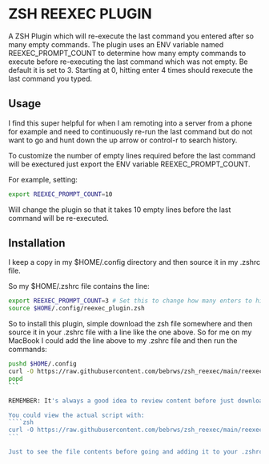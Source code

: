 # ZSH REEXEC PLUGIN

A ZSH Plugin which will re-execute the last command you entered after so many empty commands.
The plugin uses an ENV variable named REEXEC_PROMPT_COUNT to determine how many empty commands to execute before re-executing the last command which was not empty.
Be default it is set to 3. Starting at 0, hitting enter 4 times should rexecute the last command you typed.


## Usage
I find this super helpful for when I am remoting into a server from a phone for example and need to continuously re-run the last command but do not want to go and hunt down the up arrow or control-r to search history.

To customize the number of empty lines required before the last command will be exectured just export the ENV variable REEXEC_PROMPT_COUNT.

For example, setting:

```zsh
export REEXEC_PROMPT_COUNT=10
```

Will change the plugin so that it takes 10 empty lines before the last command will be re-executed.

## Installation

I keep a copy in my $HOME/.config directory and then source it in my .zshrc file.

So my $HOME/.zshrc file contains the line:

```zsh
export REEXEC_PROMPT_COUNT=3 # Set this to change how many enters to hit before last command is run
source $HOME/.config/reexec_plugin.zsh
```

So to install this plugin, simple download the zsh file somewhere and then source it in your .zshrc file with a line like the one above.
So for me on my MacBook I could add the line above to my .zshrc file and then run the commands:
````zsh
pushd $HOME/.config
curl -O https://raw.githubusercontent.com/bebrws/zsh_reexec/main/reexec_plugin.zsh
popd
```

REMEMBER: It's always a good idea to review content before just downloading it blindly from some Git repo and running it.

You could view the actual script with:
````zsh
curl -O https://raw.githubusercontent.com/bebrws/zsh_reexec/main/reexec_plugin.zsh
```

Just to see the file contents before going and adding it to your .zshrc file (which means it will run everytime you open a new login terminal).

